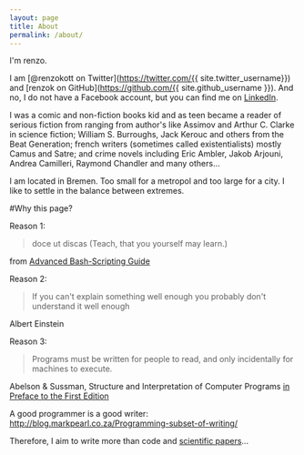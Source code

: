 ```yaml
---
layout: page
title: About
permalink: /about/
---
```


I'm renzo.

I am [@renzokott on Twitter](https://twitter.com/{{ site.twitter_username}}) and
[renzok on GitHub](https://github.com/{{ site.github_username }}). And no, I do not have
a Facebook account, but you can find me on [LinkedIn](https://de.linkedin.com/in/renzokottmann).


I was a comic and non-fiction books kid and as teen became a reader of
serious fiction from ranging from author's like Assimov and Arthur
C. Clarke in science fiction; William S. Burroughs, Jack Kerouc and
others from the Beat Generation; french writers (sometimes called
existentialists) mostly Camus and Satre; and crime novels including
Eric Ambler, Jakob Arjouni, Andrea Camilleri, Raymond Chandler and
many others...

I am located in Bremen. Too small for a metropol and too large for a
city. I like to settle in the balance between extremes.

#Why this page?

Reason 1:

> doce ut discas
> (Teach, that you yourself may learn.)

from
[Advanced Bash-Scripting Guide](http://tldp.org/LDP/abs/html/authorsnote.html)

Reason 2:

> If you can't explain something well enough you probably don't
> understand it well enough

 Albert Einstein

Reason 3:

> Programs must be written for people to read, and only incidentally
> for machines to execute.

 Abelson & Sussman, Structure and Interpretation of Computer Programs
  [in Preface to the First Edition](https://mitpress.mit.edu/sicp/front/node3.html)

A good programmer is a good writer: http://blog.markpearl.co.za/Programming-subset-of-writing/

Therefore, I aim to write more than code and [scientific papers](http://scholar.google.de/citations?hl=en&user=uHcm-xEAAAAJ&sortby=pubdate)...
